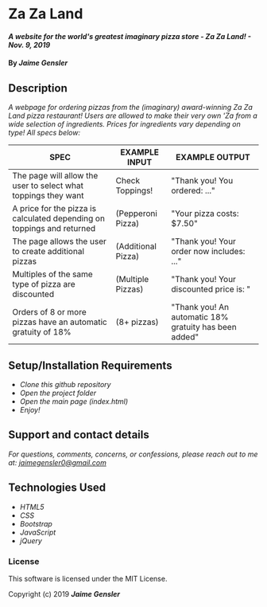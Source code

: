 # Za Za Land

#### _A website for the world's greatest imaginary pizza store - Za Za Land! - Nov. 9, 2019_

#### By _Jaime Gensler_


## Description
_A webpage for ordering pizzas from the (imaginary) award-winning Za Za Land pizza restaurant! Users are allowed to make their very own 'Za from a wide selection of ingredients. Prices for ingredients vary depending on type! All specs below:_

| SPEC                                                                         | EXAMPLE INPUT      | EXAMPLE OUTPUT                                        |
|------------------------------------------------------------------------------|--------------------|-------------------------------------------------------|
| The page will allow the user to select what toppings they want               | Check Toppings!    | "Thank you! You ordered: ..."                         |
| A price for the pizza is calculated depending on toppings and returned       | (Pepperoni Pizza)  | "Your pizza costs: $7.50"                             |
| The page allows the user to create additional pizzas                         | (Additional Pizza) | "Thank you! Your order now includes: ..."             |
| Multiples of the same type of pizza are discounted                           | (Multiple Pizzas)  | "Thank you! Your discounted price is: "               |
| Orders of 8 or more pizzas have an automatic gratuity of 18%                 | (8+ pizzas)        | "Thank you! An automatic 18% gratuity has been added" |


## Setup/Installation Requirements

* _Clone this github repository_
* _Open the project folder_
* _Open the main page (index.html)_
* _Enjoy!_


## Support and contact details

_For questions, comments, concerns, or confessions, please reach out to me at: <jaimegensler0@gmail.com>_


## Technologies Used

* _HTML5_
* _CSS_
* _Bootstrap_
* _JavaScript_
* _jQuery_


### License

This software is licensed under the MIT License.

Copyright (c) 2019 **_Jaime Gensler_**
